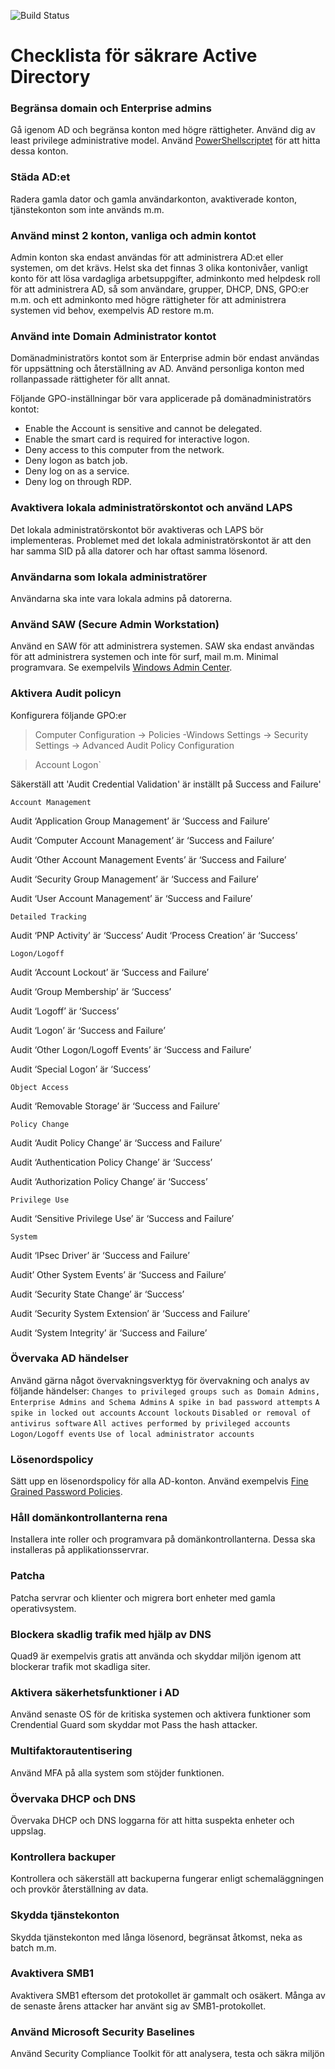 ![Build Status](https://nordlo.com/wp-content/uploads/2019/08/nordlologo.svg)
# Checklista för säkrare Active Directory
### Begränsa domain och Enterprise admins
Gå igenom AD och begränsa konton med högre rättigheter. Använd dig av least privilege administrative model. Använd [PowerShellscriptet](https://gallery.technet.microsoft.com/scriptcenter/AD-account-Audit-find-bfcc60db) för att hitta dessa konton.

### Städa AD:et
Radera gamla dator och gamla användarkonton, avaktiverade konton, tjänstekonton som inte används m.m.

### Använd minst 2 konton, vanliga och admin kontot
Admin konton ska endast användas för att administrera AD:et eller systemen, om det krävs. Helst ska det finnas 3 olika kontonivåer, vanligt konto för att lösa vardagliga arbetsuppgifter, adminkonto med helpdesk roll för att administrera AD, så som användare, grupper, DHCP, DNS, GPO:er m.m. och ett adminkonto med högre rättigheter för att administrera systemen vid behov, exempelvis AD restore m.m.

### Använd inte Domain Administrator kontot
Domänadministratörs kontot som är Enterprise admin bör endast användas för uppsättning och återställning av AD.
Använd personliga konton med rollanpassade rättigheter för allt annat.

Följande GPO-inställningar bör vara applicerade på domänadministratörs kontot:
* Enable the Account is sensitive and cannot be delegated.
* Enable the smart card is required for interactive logon.
* Deny access to this computer from the network.
* Deny logon as batch job.
* Deny log on as a service.
* Deny log on through RDP.

### Avaktivera lokala administratörskontot och använd LAPS
Det lokala administratörskontot bör avaktiveras och LAPS bör implementeras. Problemet med det lokala administratörskontot är att den har samma SID på alla datorer och har oftast samma lösenord. 

### Användarna som lokala administratörer
Användarna ska inte vara lokala admins på datorerna.

### Använd SAW (Secure Admin Workstation)
Använd en SAW för att administrera systemen. SAW ska endast användas för att administrera systemen och inte för surf, mail m.m. Minimal programvara. Se exempelvils [Windows Admin Center](https://www.microsoft.com/sv-se/cloud-platform/windows-admin-center).

### Aktivera Audit policyn
Konfigurera följande GPO:er
> Computer Configuration -> Policies -Windows Settings -> Security Settings -> Advanced Audit Policy Configuration

> Account Logon`

Säkerställ att 'Audit Credential Validation' är inställt på Success and Failure'

`Account Management`

Audit ‘Application Group Management’ är ‘Success and Failure’

Audit ‘Computer Account Management’ är ‘Success and Failure’

Audit ‘Other Account Management Events’ är ‘Success and Failure’

Audit ‘Security Group Management’ är ‘Success and Failure’

Audit ‘User Account Management’ är ‘Success and Failure’

`Detailed Tracking`

Audit ‘PNP Activity’ är ‘Success’  Audit ‘Process Creation’ är ‘Success’

`Logon/Logoff`

Audit ‘Account Lockout’ är ‘Success and Failure’

Audit ‘Group Membership’ är ‘Success’

Audit ‘Logoff’ är ‘Success’

Audit ‘Logon’ är ‘Success and Failure’

Audit ‘Other Logon/Logoff Events’ är ‘Success and Failure’

Audit ‘Special Logon’ är ‘Success’


`Object Access`

Audit ‘Removable Storage’ är ‘Success and Failure’

`Policy Change`

Audit ‘Audit Policy Change’ är ‘Success and Failure’

Audit ‘Authentication Policy Change’ är ‘Success’

Audit ‘Authorization Policy Change’ är ‘Success’

`Privilege Use`

Audit ‘Sensitive Privilege Use’ är ‘Success and Failure’

`System`

Audit ‘IPsec Driver’ är ‘Success and Failure’

Audit’ Other System Events’ är ‘Success and Failure’

Audit ‘Security State Change’ är ‘Success’

Audit ‘Security System Extension’ är ‘Success and Failure’

Audit ‘System Integrity’ är ‘Success and Failure’


### Övervaka AD händelser
Använd gärna något övervakningsverktyg för övervakning och analys av följande händelser:
`Changes to privileged groups such as Domain Admins, Enterprise Admins and Schema Admins`
`A spike in bad password attempts`
`A spike in locked out accounts`
`Account lockouts`
`Disabled or removal of antivirus software`
`All actives performed by privileged accounts`
`Logon/Logoff events`
`Use of local administrator accounts`

### Lösenordspolicy
Sätt upp en lösenordspolicy för alla AD-konton. Använd exempelvis [Fine Grained Password Policies](https://blogs.technet.microsoft.com/canitpro/2013/05/29/step-by-step-enabling-and-using-fine-grained-password-policies-in-ad).

### Håll domänkontrollanterna rena
Installera inte roller och programvara på domänkontrollanterna. Dessa ska installeras på applikationsservrar.

### Patcha
Patcha servrar och klienter och migrera bort enheter med gamla operativsystem.

### Blockera skadlig trafik med hjälp av DNS
Quad9 är exempelvis gratis att använda och skyddar miljön igenom att blockerar trafik mot skadliga siter.

### Aktivera säkerhetsfunktioner i AD
Använd senaste OS för de kritiska systemen och aktivera funktioner som Crendential Guard som skyddar mot Pass the hash attacker.

### Multifaktorautentisering
Använd MFA på alla system som stöjder funktionen.

### Övervaka DHCP och DNS
Övervaka DHCP och DNS loggarna för att hitta suspekta enheter och uppslag.

### Kontrollera backuper
Kontrollera och säkerställ att backuperna fungerar enligt schemaläggningen och provkör återställning av data.

### Skydda tjänstekonton
Skydda tjänstekonton med långa lösenord, begränsat åtkomst, neka as batch m.m.

### Avaktivera SMB1
Avaktivera SMB1 eftersom det protokollet är gammalt och osäkert. Många av de senaste årens attacker har använt sig av SMB1-protokollet.

### Använd Microsoft Security Baselines
Använd Security Compliance Toolkit för att analysera, testa och säkra miljön
